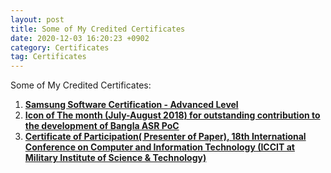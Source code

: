 ```yaml
---
layout: post 
title: Some of My Credited Certificates
date: 2020-12-03 16:20:23 +0902
category: Certificates
tag: Certificates
---
```

Some of My Credited Certificates:

1. [**Samsung Software Certification - Advanced Level**](https://github.com/ShihabYasin/shihabyasin.github.io/blob/gh-pages/Certificates/samsung-soft-cert.png)
2. [**Icon of The month (July-August 2018) for outstanding contribution to the development of Bangla ASR PoC**](https://github.com/ShihabYasin/shihabyasin.github.io/blob/gh-pages/public/img/srbd-iom.jpeg)
3. [**Certificate of Participation( Presenter of Paper), 18th International Conference on Computer and Information Technology (ICCIT at Military Institute of Science & Technology)**](https://github.com/ShihabYasin/shihabyasin.github.io/blob/gh-pages/Certificates/iccit-2015.png)
